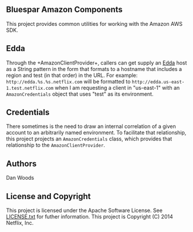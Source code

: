 Bluespar Amazon Components
---

This project provides common utilities for working with the Amazon AWS SDK.

Edda
---

Through the +AmazonClientProvider+, callers can get supply an [Edda](https://github.com/Netflix/edda/wiki) host as a String pattern in the form that formats to a hostname that includes a region and test (in that order) in the URL. For example: `http://edda.%s.%s.netflix.com` will be formatted to `http://edda.us-east-1.test.netflix.com` when I am requesting a client in "us-east-1" with an `AmazonCredentials` object that uses "test" as its environment.

Credentials
---

There sometimes is the need to draw an internal correlation of a given account to an arbitrarily named environment. To facilitate that relationship, this project projects an `AmazonCredentials` class, which provides that relationship to the `AmazonClientProvider`.

Authors
---
Dan Woods

License and Copyright
---

This project is licensed under the Apache Software License. See [LICENSE.txt](https://raw.githubusercontent.com/bluespar/amazoncomponents/master/LICENSE.txt) for futher information.
This project is Copyright (C) 2014 Netflix, Inc.
